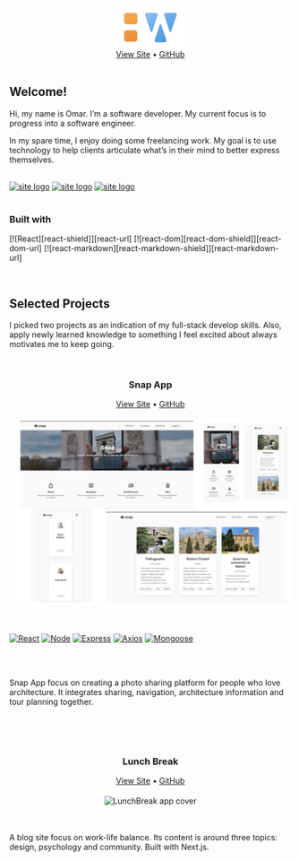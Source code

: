 <!-- ### Hi there 👋
- 📫 How to reach me: omarsaadeh11@gmail.com
- 👨‍🚀 My Site : https://omarwork-com.onrender.com
- ⭐ My Latest Blog Posts: https://omarsaade.hashnode.dev/ -->

<div id="top"></div>

<!-- NOTE HEAD SECTION -->
<div align="center">
  <a href="https://omarwork-com.onrender.com/" target='_blank'>
    <img src="https://github.com/omarsaade/omarsaade/blob/main/logo.73fe7a7a.png?raw=true" alt="site logo" width="" height="72"/>
  </a>
  <div>
    <a href="https://omarwork-com.onrender.com/" target='_blank'>View Site</a> • 
    <a href="https://github.com/omarsaade/omarwork" target='_blank'>GitHub</a>
  </div>
</div>

<br />

<!-- NOTE INTRO SECTION -->

## Welcome!

Hi, my name is Omar. I’m a software developer. My current focus is to progress into a software engineer.

In my spare time, I enjoy doing some freelancing work. My goal is to use technology to help clients articulate what’s in their mind to better express themselves.


<br />

<div>
  <a href="https://github.com/omarsaade" target='_blank'><img src="https://cdn-icons-png.flaticon.com/512/25/25231.png" alt="site logo" width="" height="30"/></a>
  <a href="https://www.instagram.com/omar_saade/?hl=en" target='_blank'><img src="https://cdn-icons-png.flaticon.com/512/87/87390.png" alt="site logo" width="" height="30"/></a>
  <a href="https://www.linkedin.com/in/omar-saade-620406122/" target='_blank'><img src="https://encrypted-tbn0.gstatic.com/images?q=tbn:ANd9GcROxtIfvuDgpg1huNego6j258JAACUA8syxc3iWmkE&s" alt="site logo" width="" height="30"/></a> 
</div>

<br />

### Built with

[![React][react-shield]][react-url] [![react-dom][react-dom-shield]][react-dom-url] [![react-markdown][react-markdown-shield]][react-markdown-url]

<br/>

<!-- NOTE SELECTED PROJECTS SECTION -->

## Selected Projects

I picked two projects as an indication of my full-stack develop skills. Also, apply newly learned knowledge to something I feel excited about always motivates me to keep going.

<br/>

<div align="center">
  <h3>Snap App</h3>
  <div>
    <a href="https://snap-omarsaade.onrender.com/" target='_blank'>View Site</a> • 
    <a href="https://github.com/omarsaade/Snap-App" target='_blank'>GitHub</a>
  </div>
</div>

<br/>

<div align="center">
  <img src="https://github.com/omarsaade/omarsaade/blob/main/assets/pp.jpg?raw=true" alt="Snap App cover" width="720" align="center">
</div>
<br/>
<br/>
<p dir="auto"><a href="https://reactjs.org/" rel="nofollow"><img src="https://camo.githubusercontent.com/ddffd61afcdf119c21d4ded12697f25dc218d6edce904f3abe340c55bcae89d9/68747470733a2f2f696d672e736869656c64732e696f2f7374617469632f76313f6c6162656c3d5265616374266d6573736167653d7631372e302e3226636f6c6f723d626c7565267374796c653d666c61742d737175617265" alt="React" data-canonical-src="https://img.shields.io/static/v1?label=React&amp;message=v17.0.2&amp;color=blue&amp;style=flat-square" style="max-width: 100%;"></a> <a href="https://nodejs.org/" rel="nofollow"><img src="https://camo.githubusercontent.com/ba0c2f8635472b74231df3ea3e2decc84c79337c4bec0c981cf64408e10731d6/68747470733a2f2f696d672e736869656c64732e696f2f7374617469632f76313f6c6162656c3d4e6f6465266d6573736167653d7631342e31372e3426636f6c6f723d677265656e267374796c653d666c61742d737175617265" alt="Node" data-canonical-src="https://img.shields.io/static/v1?label=Node&amp;message=v4.18.2&amp;color=green&amp;style=flat-square" style="max-width: 100%;"></a> <a href="https://expressjs.com/" rel="nofollow"><img src="https://camo.githubusercontent.com/304f233f98b8bb3143d73db224059d774c44a35bdbe3d6b2d2855202f158055e/68747470733a2f2f696d672e736869656c64732e696f2f7374617469632f76313f6c6162656c3d45787072657373266d6573736167653d76342e31372e3126636f6c6f723d6c6967687467726579267374796c653d666c61742d737175617265" alt="Express" data-canonical-src="https://img.shields.io/static/v1?label=Express&amp;message=v1.2.5&amp;color=lightgrey&amp;style=flat-square" style="max-width: 100%;"></a> <a href="https://axios-http.com/" rel="nofollow"><img src="https://camo.githubusercontent.com/c0e0dc7bc188252ad98fc0dde1c9c963553f13fbc0b12d6b1d0daacab5824df3/68747470733a2f2f696d672e736869656c64732e696f2f7374617469632f76313f6c6162656c3d4178696f73266d6573736167653d76302e32342e3026636f6c6f723d707572706c65267374796c653d666c61742d737175617265" alt="Axios" data-canonical-src="https://img.shields.io/static/v1?label=Axios&amp;message=v0.24.0&amp;color=purple&amp;style=flat-square" style="max-width: 100%;"></a> <a href="https://mongoosejs.com/" rel="nofollow"><img src="https://camo.githubusercontent.com/53ad3846f2823a040b84d51d8528b197e12cda8e2a07203a1ac1475635538300/68747470733a2f2f696d672e736869656c64732e696f2f7374617469632f76313f6c6162656c3d4d6f6e676f6f7365266d6573736167653d76362e302e313426636f6c6f723d627269676874677265656e267374796c653d666c61742d737175617265" alt="Mongoose" data-canonical-src="https://img.shields.io/static/v1?label=Mongoose&amp;message=v6.9.0&amp;color=brightgreen&amp;style=flat-square" style="max-width: 100%;"></a></p>

<br/>
<br/>


Snap App focus on creating a photo sharing platform for people who love architecture. It integrates sharing, navigation, architecture information and tour planning together.

<br />
<br />
<br />

<div align="center">
  <h3>Lunch Break</h3>
  <div>
    <a href="https://snap-omarsaade.onrender.com" target='_blank'>View Site</a> • 
    <a href="https://github.com/omarsaade/Snap-App" target='_blank'>GitHub</a>
  </div>
</div>

<br/>

<div align="center">
  <img src="assets/Screenshot(173).png" alt="LunchBreak app cover" width="720" align="center">
</div>

<br/>
<br/>

A blog site focus on work-life balance. Its content is around three topics: design, psychology and community. Built with Next.js. 

<br />


